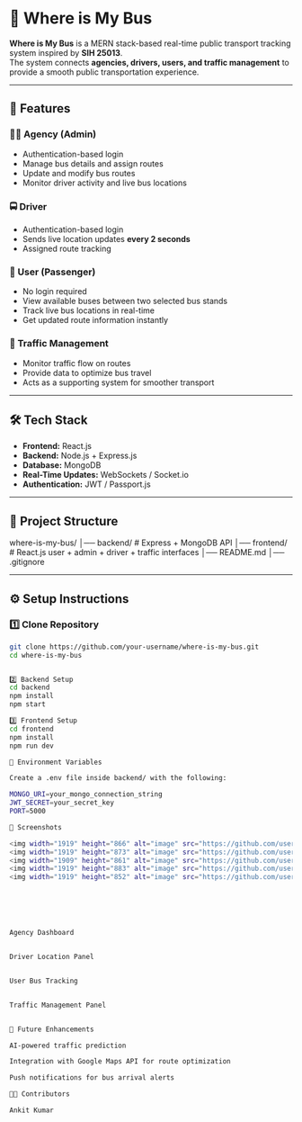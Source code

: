 # 🚌 Where is My Bus  

**Where is My Bus** is a MERN stack-based real-time public transport tracking system inspired by **SIH 25013**.  
The system connects **agencies, drivers, users, and traffic management** to provide a smooth public transportation experience.  

---

## 🚀 Features  

### 👨‍💼 Agency (Admin)  
- Authentication-based login  
- Manage bus details and assign routes  
- Update and modify bus routes  
- Monitor driver activity and live bus locations  

### 🚍 Driver  
- Authentication-based login  
- Sends live location updates **every 2 seconds**  
- Assigned route tracking  

### 👥 User (Passenger)  
- No login required  
- View available buses between two selected bus stands  
- Track live bus locations in real-time  
- Get updated route information instantly  

### 🚦 Traffic Management  
- Monitor traffic flow on routes  
- Provide data to optimize bus travel  
- Acts as a supporting system for smoother transport  

---

## 🛠️ Tech Stack  

- **Frontend:** React.js  
- **Backend:** Node.js + Express.js  
- **Database:** MongoDB  
- **Real-Time Updates:** WebSockets / Socket.io  
- **Authentication:** JWT / Passport.js  

---

## 📂 Project Structure  

where-is-my-bus/
│── backend/ # Express + MongoDB API
│── frontend/ # React.js user + admin + driver + traffic interfaces
│── README.md
│── .gitignore



---

## ⚙️ Setup Instructions  

### 1️⃣ Clone Repository  
```bash
git clone https://github.com/your-username/where-is-my-bus.git
cd where-is-my-bus


2️⃣ Backend Setup
cd backend
npm install
npm start

3️⃣ Frontend Setup
cd frontend
npm install
npm run dev

🔑 Environment Variables

Create a .env file inside backend/ with the following:

MONGO_URI=your_mongo_connection_string
JWT_SECRET=your_secret_key
PORT=5000

📸 Screenshots

<img width="1919" height="866" alt="image" src="https://github.com/user-attachments/assets/c5a977a9-0410-4292-a65f-64c01832df9f" />
<img width="1919" height="873" alt="image" src="https://github.com/user-attachments/assets/85ffea2a-593c-454b-a372-5100c7983bb1" />
<img width="1909" height="861" alt="image" src="https://github.com/user-attachments/assets/9bb26bf7-9c0e-4aec-b112-89d74e562986" />
<img width="1919" height="883" alt="image" src="https://github.com/user-attachments/assets/6ff1b01c-14fe-45fd-ae5a-327e3ae00b70" />
<img width="1919" height="852" alt="image" src="https://github.com/user-attachments/assets/517dcebd-5e48-4f4e-b984-57756768bd16" />






Agency Dashboard


Driver Location Panel


User Bus Tracking


Traffic Management Panel


🎯 Future Enhancements

AI-powered traffic prediction

Integration with Google Maps API for route optimization

Push notifications for bus arrival alerts

👨‍💻 Contributors

Ankit Kumar
